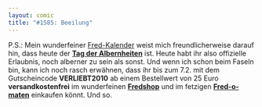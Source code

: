 ```yaml
---
layout: comic
title: "#1585: Beeilung"
---
```


P.S.: 
Mein wunderfeiner <a href="http://www.fonflatter.de/kalender">Fred-Kalender</a> weist mich freundlicherweise darauf hin, dass heute der <a href="http://www.fonflatter.de/kalender"><strong>Tag der Albernheiten</strong></a> ist. Heute habt ihr also offizielle Erlaubnis, noch alberner zu sein als sonst.
Und wenn ich schon beim Faseln bin, kann ich noch rasch erwähnen, dass ihr bis zum 7.2. mit dem Gutscheincode <strong>VERLIEBT2010</strong> ab einem Bestellwert von 25 Euro <strong>versandkostenfrei</strong> im wunderfeinen <a href="http://fredshop.spreadshirt.de/"><strong>Fredshop</strong></a> und im fetzigen <a href="http://fred-o-mat.spreadshirt.de/"><strong>Fred-o-maten</strong></a> einkaufen könnt.
Und so.
